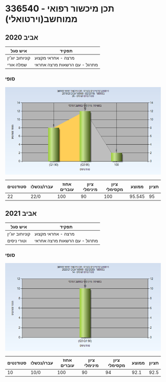 # 336540 - תכן מיכשור רפואי ממוחשב(וירטואלי)

## אביב 2020

| איש סגל | תפקיד |
| ---- | ---- |
| קוניוחוב יוג'ין | מרצה - אחראי מקצוע |
| שמלה אורי | מתרגל - עם הרשאות מרצה אחראי |

### סופי

![201902 Finals](201902/Finals.png)

| סטודנטים | עברו/נכשלו | אחוז עוברים | ציון מינימלי | ציון מקסימלי | ממוצע | חציון |
| ---- | ---- | ---- | ---- | ---- | ---- | ---- |
| 22 | 22/0 | 100 | 90 | 100 | 95.545 | 95 |

## אביב 2021

| איש סגל | תפקיד |
| ---- | ---- |
| קוניוחוב יוג'ין | מרצה - אחראי מקצוע |
| וטורי ניסים | מתרגל - עם הרשאות מרצה אחראי |

### סופי

![202002 Finals](202002/Finals.png)

| סטודנטים | עברו/נכשלו | אחוז עוברים | ציון מינימלי | ציון מקסימלי | ממוצע | חציון |
| ---- | ---- | ---- | ---- | ---- | ---- | ---- |
| 10 | 10/0 | 100 | 90 | 94 | 92.1 | 92.5 |

